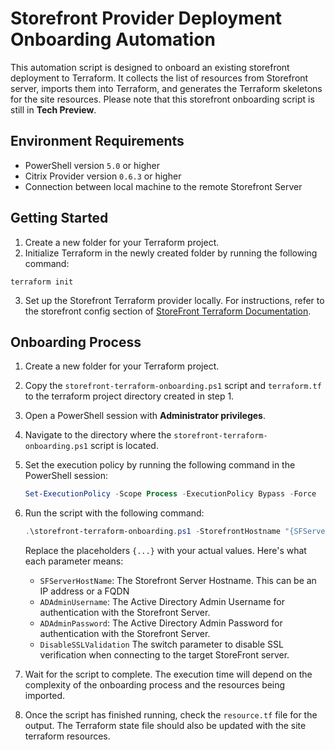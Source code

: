 # Storefront Provider Deployment Onboarding Automation

This automation script is designed to onboard an existing storefront deployment to Terraform. It collects the list of resources from Storefront server, imports them into Terraform, and generates the Terraform skeletons for the site resources. Please note that this storefront onboarding script is still in **Tech Preview**.

## Environment Requirements

- PowerShell version `5.0` or higher
- Citrix Provider version `0.6.3` or higher
- Connection between local machine to the remote Storefront Server

## Getting Started

1. Create a new folder for your Terraform project.
2. Initialize Terraform in the newly created folder by running the following command:
  ```shell
  terraform init
  ```
3. Set up the Storefront Terraform provider locally. For instructions, refer to the storefront config section of [StoreFront Terraform Documentation](https://github.com/citrix/terraform-provider-citrix/blob/main/StoreFront.md).

## Onboarding Process

1. Create a new folder for your Terraform project.
2. Copy the `storefront-terraform-onboarding.ps1` script and `terraform.tf` to the terraform project directory created in step 1.
3. Open a PowerShell session with **Administrator privileges**.
4. Navigate to the directory where the `storefront-terraform-onboarding.ps1` script is located.
5. Set the execution policy by running the following command in the PowerShell session:
    ```powershell
    Set-ExecutionPolicy -Scope Process -ExecutionPolicy Bypass -Force
    ```
6. Run the script with the following command:
    ```powershell
    .\storefront-terraform-onboarding.ps1 -StorefrontHostname "{SFServerHostName}" -ADAdminUsername "{ADAdminUsername}"-ADAdminPassword "{ADAdminPassword}" 
    ```
    Replace the placeholders `{...}` with your actual values. Here's what each parameter means:
    - `SFServerHostName`: The Storefront Server Hostname. This can be an IP address or a FQDN
    - `ADAdminUsername`: The Active Directory Admin Username for authentication with the Storefront Server.
    - `ADAdminPassword`: The Active Directory Admin Password for authentication with the Storefront Server.
    - `DisableSSLValidation` The switch parameter to disable SSL verification when connecting to the target StoreFront server. 

7. Wait for the script to complete. The execution time will depend on the complexity of the onboarding process and the resources being imported.

8. Once the script has finished running, check the `resource.tf` file for the output. The Terraform state file should also be updated with the site terraform resources.

